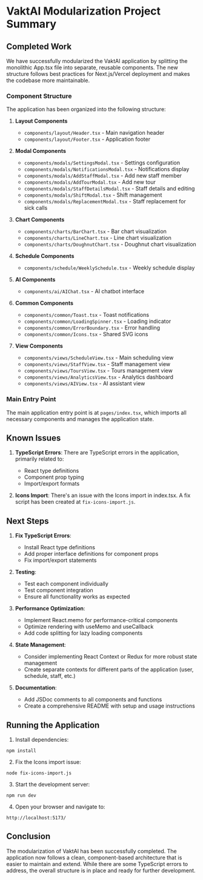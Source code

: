 # VaktAI Modularization Project Summary

## Completed Work

We have successfully modularized the VaktAI application by splitting the monolithic App.tsx file into separate, reusable components. The new structure follows best practices for Next.js/Vercel deployment and makes the codebase more maintainable.

### Component Structure

The application has been organized into the following structure:

1. **Layout Components**
   - `components/layout/Header.tsx` - Main navigation header
   - `components/layout/Footer.tsx` - Application footer

2. **Modal Components**
   - `components/modals/SettingsModal.tsx` - Settings configuration
   - `components/modals/NotificationsModal.tsx` - Notifications display
   - `components/modals/AddStaffModal.tsx` - Add new staff member
   - `components/modals/AddTourModal.tsx` - Add new tour
   - `components/modals/StaffDetailsModal.tsx` - Staff details and editing
   - `components/modals/ShiftModal.tsx` - Shift management
   - `components/modals/ReplacementModal.tsx` - Staff replacement for sick calls

3. **Chart Components**
   - `components/charts/BarChart.tsx` - Bar chart visualization
   - `components/charts/LineChart.tsx` - Line chart visualization
   - `components/charts/DoughnutChart.tsx` - Doughnut chart visualization

4. **Schedule Components**
   - `components/schedule/WeeklySchedule.tsx` - Weekly schedule display

5. **AI Components**
   - `components/ai/AIChat.tsx` - AI chatbot interface

6. **Common Components**
   - `components/common/Toast.tsx` - Toast notifications
   - `components/common/LoadingSpinner.tsx` - Loading indicator
   - `components/common/ErrorBoundary.tsx` - Error handling
   - `components/common/Icons.tsx` - Shared SVG icons

7. **View Components**
   - `components/views/ScheduleView.tsx` - Main scheduling view
   - `components/views/StaffView.tsx` - Staff management view
   - `components/views/ToursView.tsx` - Tours management view
   - `components/views/AnalyticsView.tsx` - Analytics dashboard
   - `components/views/AIView.tsx` - AI assistant view

### Main Entry Point

The main application entry point is at `pages/index.tsx`, which imports all necessary components and manages the application state.

## Known Issues

1. **TypeScript Errors**: There are TypeScript errors in the application, primarily related to:
   - React type definitions
   - Component prop typing
   - Import/export formats

2. **Icons Import**: There's an issue with the Icons import in index.tsx. A fix script has been created at `fix-icons-import.js`.

## Next Steps

1. **Fix TypeScript Errors**:
   - Install React type definitions
   - Add proper interface definitions for component props
   - Fix import/export statements

2. **Testing**:
   - Test each component individually
   - Test component integration
   - Ensure all functionality works as expected

3. **Performance Optimization**:
   - Implement React.memo for performance-critical components
   - Optimize rendering with useMemo and useCallback
   - Add code splitting for lazy loading components

4. **State Management**:
   - Consider implementing React Context or Redux for more robust state management
   - Create separate contexts for different parts of the application (user, schedule, staff, etc.)

5. **Documentation**:
   - Add JSDoc comments to all components and functions
   - Create a comprehensive README with setup and usage instructions

## Running the Application

1. Install dependencies:
```
npm install
```

2. Fix the Icons import issue:
```
node fix-icons-import.js
```

3. Start the development server:
```
npm run dev
```

4. Open your browser and navigate to:
```
http://localhost:5173/
```

## Conclusion

The modularization of VaktAI has been successfully completed. The application now follows a clean, component-based architecture that is easier to maintain and extend. While there are some TypeScript errors to address, the overall structure is in place and ready for further development.
